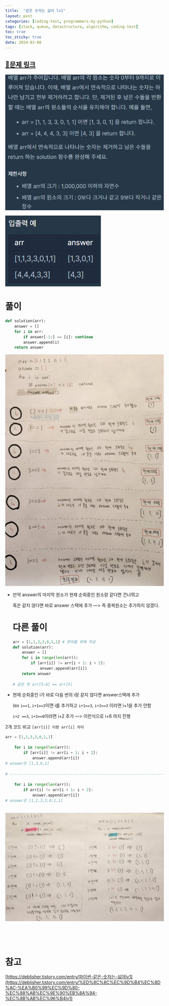 ```yaml
---
title:  "같은 숫자는 싫어 lv1"
layout: post
categories: [coding-test, programmers-by-python] 
tags: [stack, queue, datastructure, algorithm, coding-test]
toc: true
toc_sticky: true
date: 2024-01-08 
---
```


## [🌈문제 링크](https://school.programmers.co.kr/learn/courses/30/lessons/12906) 

![Desktop View](/assets/img/programmers-py/2024-01-08-i-hate-same-N/0.png)

![Desktop View](/assets/img/programmers-py/2024-01-08-i-hate-same-N/1.png)

# 풀이

```python
def solution(arr):
    answer = []
    for i in arr:
        if answer[-1:] == [i]: continue
        answer.append(i)
    return answer
```

![Desktop View](/assets/img/programmers-py/2024-01-08-i-hate-same-N/2.png)

- 만약 answer의 마지막 원소가 현재 순회중인 원소랑 같다면 건너뛰고
    
    혹은 같지 않다면 바로 answer 스택에 추가 —> 즉 중복원소는 추가하지 않겠다.
    
    # 다른 풀이
    
    ```python
    arr = [1,1,3,3,0,1,1] # 편의를 위해 작성
    def solution(arr):
        answer = []
        for i in range(len(arr)):
            if [arr[i]] != arr[i + 1: i + 2]:
                answer.append(arr[i])
        return answer
    
    # 같은 뜻 arr[5:6] == arr[5]
    ```
    
- 현재 순회중인 i가 바로 다음 번의 i랑 같지 않다면 answer스택에 추가
    
    (ex `i==1`, `i+1==3`이면 i를 추가하고 `i+1==3`, `i+2==3` 이라면 i+1을 추가 안함
    
    `i+2 ==3`, `i+3==0`이라면 i+2 추가 —> 이런식으로 i+6 까지 진행
    

2개 코드 비교 `[arr[i]] 이랑 arr[i] 차이`

```python
arr = [1,1,3,3,0,1,1]

    for i in range(len(arr)):
        if [arr[i]] != arr[i + 1: i + 2]:
            answer.append(arr[i])
# answer은 [1,3,0,1]

# ----------------------------------------------------------------------------

    for i in range(len(arr)):
        if arr[i] != arr[i + 1: i + 2]:
            answer.append(arr[i])
# answer은 [1,1,3,3,0,1,1]
		

```

![Desktop View](/assets/img/programmers-py/2024-01-08-i-hate-same-N/3.png)

<br><br><br>

# 참고

[https://deblisher.tistory.com/entry/파이썬-같은-숫자는-싫어lv1](https://deblisher.tistory.com/entry/%ED%8C%8C%EC%9D%B4%EC%8D%AC-%EA%B0%99%EC%9D%80-%EC%88%AB%EC%9E%90%EB%8A%94-%EC%8B%AB%EC%96%B4lv1)